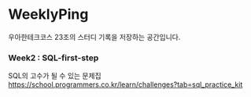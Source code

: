 # WeeklyPing
우아한테크코스 23조의 스터디 기록을 저장하는 공간입니다. 


### Week2 : SQL-first-step
SQL의 고수가 될 수 있는 문제집
https://school.programmers.co.kr/learn/challenges?tab=sql_practice_kit

